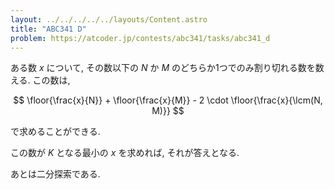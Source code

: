 ```yaml
---
layout: ../../../../../layouts/Content.astro
title: "ABC341 D"
problem: https://atcoder.jp/contests/abc341/tasks/abc341_d
---
```

ある数 $x$ について, その数以下の $N$ か $M$ のどちらか1つでのみ割り切れる数を数える. この数は,

$$
\floor{\frac{x}{N}} + \floor{\frac{x}{M}} - 2 \cdot \floor{\frac{x}{\lcm(N, M)}}
$$

で求めることができる.

この数が $K$ となる最小の $x$ を求めれば, それが答えとなる.

あとは二分探索である.
